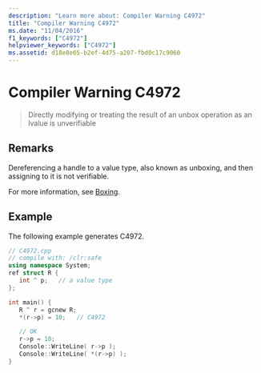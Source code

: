 ```yaml
---
description: "Learn more about: Compiler Warning C4972"
title: "Compiler Warning C4972"
ms.date: "11/04/2016"
f1_keywords: ["C4972"]
helpviewer_keywords: ["C4972"]
ms.assetid: d18e8e65-b2ef-4d75-a207-fbd0c17c9060
---
```

# Compiler Warning C4972

> Directly modifying or treating the result of an unbox operation as an lvalue is unverifiable

## Remarks

Dereferencing a handle to a value type, also known as unboxing, and then assigning to it is not verifiable.

For more information, see [Boxing](../../extensions/boxing-cpp-component-extensions.md).

## Example

The following example generates C4972.

```cpp
// C4972.cpp
// compile with: /clr:safe
using namespace System;
ref struct R {
   int ^ p;   // a value type
};

int main() {
   R ^ r = gcnew R;
   *(r->p) = 10;   // C4972

   // OK
   r->p = 10;
   Console::WriteLine( r->p );
   Console::WriteLine( *(r->p) );
}
```
